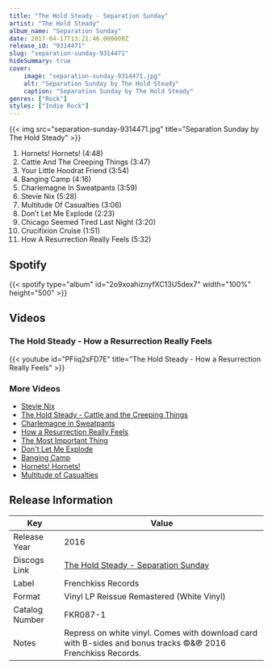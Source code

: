 ```yaml
---
title: "The Hold Steady - Separation Sunday"
artist: "The Hold Steady"
album_name: "Separation Sunday"
date: 2017-04-17T13:21:46.000000Z
release_id: "9314471"
slug: "separation-sunday-9314471"
hideSummary: true
cover:
    image: "separation-sunday-9314471.jpg"
    alt: "Separation Sunday by The Hold Steady"
    caption: "Separation Sunday by The Hold Steady"
genres: ["Rock"]
styles: ["Indie Rock"]
---
```


{{< img src="separation-sunday-9314471.jpg" title="Separation Sunday by The Hold Steady" >}}

<!-- section break -->

1. Hornets! Hornets! (4:48)
2. Cattle And The Creeping Things  (3:47)
3. Your Little Hoodrat Friend (3:54)
4. Banging Camp  (4:16)
5. Charlemagne In Sweatpants (3:59)
6. Stevie Nix (5:28)
7. Multitude Of Casualties (3:06)
8. Don’t Let Me Explode (2:23)
9. Chicago Seemed Tired Last Night (3:20)
10. Crucifixion Cruise (1:51)
11. How A Resurrection Really Feels (5:32)

<!-- section break -->


## Spotify
{{< spotify type="album" id="2o9xoahiznyfXC13U5dex7" width="100%" height="500" >}}



## Videos
### The Hold Steady - How a Resurrection Really Feels
{{< youtube id="PFiiq2sFD7E" title="The Hold Steady - How a Resurrection Really Feels" >}}<br>

### More Videos

- [Stevie Nix](https://www.youtube.com/watch?v=IapupJ1gf9I)
- [The Hold Steady - Cattle and the Creeping Things](https://www.youtube.com/watch?v=vH73KPV11hE)
- [Charlemagne in Sweatpants](https://www.youtube.com/watch?v=a1Garm5R3nU)
- [How a Resurrection Really Feels](https://www.youtube.com/watch?v=OYI4Xj-l1rk)
- [The Most Important Thing](https://www.youtube.com/watch?v=Df29NhNhANA)
- [Don't Let Me Explode](https://www.youtube.com/watch?v=94PUqP4yVzc)
- [Banging Camp](https://www.youtube.com/watch?v=Ie-_fcvmfrM)
- [Hornets! Hornets!](https://www.youtube.com/watch?v=zi9FCw5FK60)
- [Multitude of Casualties](https://www.youtube.com/watch?v=Q9WQoOBrq_g)


## Release Information
|  Key           | Value                                                |
| ---------------| ---------------------------------------------------- |
| Release Year   | 2016                                   |
| Discogs Link   | [The Hold Steady - Separation Sunday](https://www.discogs.com/release/9314471-The-Hold-Steady-Separation-Sunday) |
| Label          | Frenchkiss Records |
| Format         | Vinyl LP Reissue Remastered (White Vinyl) |
| Catalog Number | FKR087-1 |
| Notes | Repress on white vinyl. Comes with download card with B-sides and bonus tracks  ©&℗ 2016 Frenchkiss Records.  |